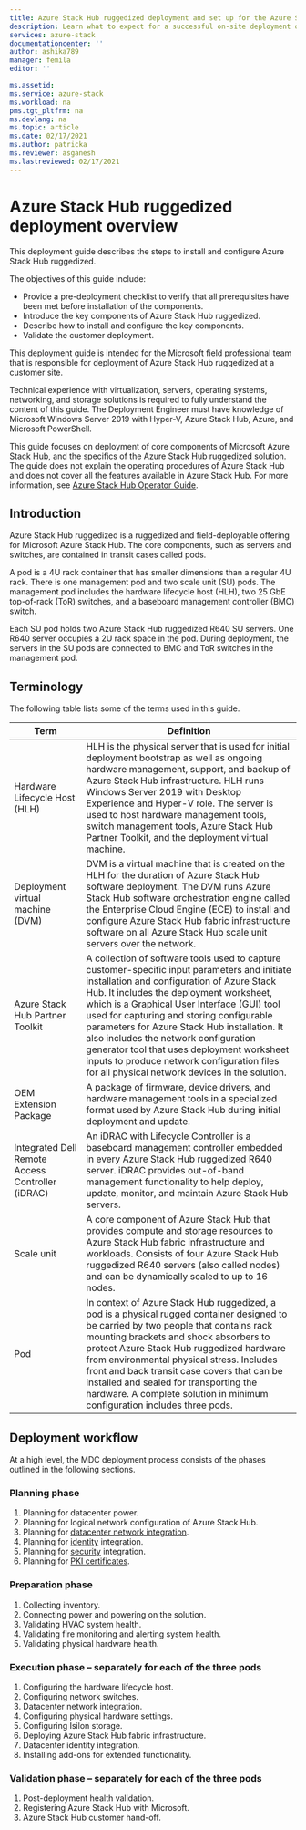 ```yaml
---
title: Azure Stack Hub ruggedized deployment and set up for the Azure Stack Hub Hardware Lifecycle Host (HLH) management server | Microsoft Docs
description: Learn what to expect for a successful on-site deployment of a Azure Stack Hub ruggedized, from planning to post-deployment.
services: azure-stack
documentationcenter: ''
author: ashika789
manager: femila
editor: ''

ms.assetid: 
ms.service: azure-stack
ms.workload: na
pms.tgt_pltfrm: na
ms.devlang: na
ms.topic: article
ms.date: 02/17/2021
ms.author: patricka
ms.reviewer: asganesh
ms.lastreviewed: 02/17/2021
---
```

 
# Azure Stack Hub ruggedized deployment overview

This deployment guide describes the steps to install and configure Azure Stack Hub ruggedized. 

The objectives of this guide include:

- Provide a pre-deployment checklist to verify that all prerequisites have been met before installation of the components.
- Introduce the key components of Azure Stack Hub ruggedized.
- Describe how to install and configure the key components.
- Validate the customer deployment.

This deployment guide is intended for the Microsoft field professional team that is responsible for deployment of Azure Stack Hub ruggedized at a customer site.

Technical experience with virtualization, servers, operating systems, networking, and storage solutions is required to fully understand the content of this guide. 
The Deployment Engineer must have knowledge of Microsoft Windows Server 2019 with Hyper-V, Azure Stack Hub, Azure, and Microsoft PowerShell.

This guide focuses on deployment of core components of Microsoft Azure Stack Hub, and the specifics of the Azure Stack Hub ruggedized solution. 
The guide does not explain the operating procedures of Azure Stack Hub and does not cover all the features available in Azure Stack Hub. 
For more information, see [Azure Stack Hub Operator Guide](../operator/index.yml).

## Introduction

Azure Stack Hub ruggedized is a ruggedized and field-deployable offering for Microsoft Azure Stack Hub. 
The core components, such as servers and switches, are contained in transit cases called pods.

A pod is a 4U rack container that has smaller dimensions than a regular 4U rack. 
There is one management pod and two scale unit (SU) pods. 
The management pod includes the hardware lifecycle host (HLH), two 25 GbE top-of-rack (ToR) switches, and a baseboard management controller (BMC) switch.

Each SU pod holds two Azure Stack Hub ruggedized R640 SU servers. 
One R640 server occupies a 2U rack space in the pod. 
During deployment, the servers in the SU pods are connected to BMC and ToR switches in the management pod.

## Terminology

The following table lists some of the terms used in this guide.

|Term	| Definition |
|-------|------------|
|Hardware Lifecycle Host (HLH)|	HLH is the physical server that is used for initial deployment bootstrap as well as ongoing hardware management, support, and backup of Azure Stack Hub infrastructure. HLH runs Windows Server 2019 with Desktop Experience and Hyper-V role. The server is used to host hardware management tools, switch management tools, Azure Stack Hub Partner Toolkit, and the deployment virtual machine. |
|Deployment virtual machine (DVM)|	DVM is a virtual machine that is created on the HLH for the duration of Azure Stack Hub software deployment. The DVM runs Azure Stack Hub software orchestration engine called the Enterprise Cloud Engine (ECE) to install and configure Azure Stack Hub fabric infrastructure software on all Azure Stack Hub scale unit servers over the network.|
|Azure Stack Hub Partner Toolkit|	A collection of software tools used to capture customer-specific input parameters and initiate installation and configuration of Azure Stack Hub. It includes the deployment worksheet, which is a Graphical User Interface (GUI) tool used for capturing and storing configurable parameters for Azure Stack Hub installation. It also includes the network configuration generator tool that uses deployment worksheet inputs to produce network configuration files for all physical network devices in the solution.|
|OEM Extension Package	|A package of firmware, device drivers, and hardware management tools in a specialized format used by Azure Stack Hub during initial deployment and update.|
|Integrated Dell Remote Access Controller (iDRAC)|	An iDRAC with Lifecycle Controller is a baseboard management controller embedded in every Azure Stack Hub ruggedized R640 server. iDRAC provides out-of-band management functionality to help deploy, update, monitor, and maintain Azure Stack Hub servers.|
|Scale unit	|A core component of Azure Stack Hub that provides compute and storage resources to Azure Stack Hub fabric infrastructure and workloads. Consists of four Azure Stack Hub ruggedized R640 servers (also called nodes) and can be dynamically scaled to up to 16 nodes.|
|Pod	|In context of Azure Stack Hub ruggedized, a pod is a physical rugged container designed to be carried by two people that contains rack mounting brackets and shock absorbers to protect Azure Stack Hub ruggedized hardware from environmental physical stress. Includes front and back transit case covers that can be installed and sealed for transporting the hardware. A complete solution in minimum configuration includes three pods.|


## Deployment workflow

At a high level, the MDC deployment process consists of the phases outlined in the following sections.

### Planning phase
1. Planning for datacenter power.
1. Planning for logical network configuration of Azure Stack Hub.
1. Planning for [datacenter network integration](../operator/azure-stack-network.md).
1. Planning for [identity](../operator/azure-stack-identity-overview.md) integration.
1. Planning for [security](../operator/azure-stack-security-foundations.md) integration.
1. Planning for [PKI certificates](../operator/azure-stack-pki-certs.md).

### Preparation phase
1. Collecting inventory.
1. Connecting power and powering on the solution.
1. Validating HVAC system health.
1. Validating fire monitoring and alerting system health.
1. Validating physical hardware health.

### Execution phase – separately for each of the three pods
1. Configuring the hardware lifecycle host.
1. Configuring network switches.
1. Datacenter network integration.
1. Configuring physical hardware settings.
1. Configuring Isilon storage.
1. Deploying Azure Stack Hub fabric infrastructure.
1. Datacenter identity integration.
1. Installing add-ons for extended functionality.

### Validation phase – separately for each of the three pods
1. Post-deployment health validation.
1. Registering Azure Stack Hub with Microsoft.
1. Azure Stack Hub customer hand-off.

